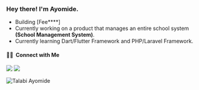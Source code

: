 <h3> Hey there! I'm Ayomide.</h3>

- Building [Fee****]
- Currently working on a product that manages an entire school system **(School Management System)**.
- Currently learning Dart/Flutter Framework and PHP/Laravel Framework.

<h4> 🤝🏻 &nbsp;Connect with Me </h4>

<p align="left">
<!-- <a href="https://sideguide.dev"><img src="https://img.shields.io/badge/-SideGuide website-3423A6?style=flat-square&logo=Google-Chrome&logoColor=white"/></a> -->
<a href="https://linkedin.com/in/nicolas-silberstein-camara"><img src="https://img.shields.io/badge/-Talabi Ayomide-0077B5?style=flat-square&logo=Linkedin&logoColor=white"/></a>
<a href="mailto:flioolawale@gmail.com"><img src="https://img.shields.io/badge/-flioolawale@gmail.com-D14836?style=flat-square&logo=Gmail&logoColor=white"/></a>
</p>

<!-- <h4 align="center">Hi there, I'm Ayomide! I'm a Software Developer <img src = "https://raw.githubusercontent.com/MartinHeinz/MartinHeinz/master/wave.gif" width="18px"></h4> -->

<!-- ##### What I'm focusing on 👨‍💻 -->

<!-- I'm keen on improving my skills on Dart, PHP and slicing Frontend UI <br /> -->

<!-- <p align="left"><img src="https://github-profile-trophy.vercel.app/?username=OlawaleJnr" alt="Talabi Ayomide" /></p> -->

<!-- - 🔭 I’m currently working on a product that manages an entire school system **(School Management System)**
- 🌱 I’m currently learning  **Dart/Flutter Framework and PHP/Laravel Framework** -->

<!--
<a href="https://github.com/anuraghazra/github-readme-stats">
<img align="center" src="https://github-readme-stats.vercel.app/api/wakatime?username=@MideCoder&compact=True&langs_count=8"/>
</a>
<br>
-->

<!-- <picture width="20px">
  <source 
    srcset="https://github-readme-stats.vercel.app/api?username=OlawaleJnr&show_icons=true&theme=yeblu&hide=contribs&count_private=true"
    media="(prefers-color-scheme: dark)"
  />
  <source
    srcset="https://github-readme-stats.vercel.app/api?username=OlawaleJnr&hide=contribs&count_private=true&show_icons=true"
    media="(prefers-color-scheme: light), (prefers-color-scheme: no-preference)"
  />
  <img src="https://github-readme-stats.vercel.app/api?username=OlawaleJnr&hide=contribs&count_private=true&show_icons=true&theme=yeblu" />
</picture> -->

<!-- [![Top Langs](https://github-readme-stats.vercel.app/api/top-langs/?username=OlawaleJnr&langs_count=6&hide=css,less&hide_title=true&layout=compact )](https://github.com/OlawaleJnr/github-readme-stats) -->

<!-- **languages and tools:**  

<code><img height="20" src="https://raw.githubusercontent.com/github/explore/80688e429a7d4ef2fca1e82350fe8e3517d3494d/topics/javascript/javascript.png"></code>
<code><img height="20" src="https://raw.githubusercontent.com/github/explore/80688e429a7d4ef2fca1e82350fe8e3517d3494d/topics/php/php.png"></code>
<code><img height="20" src="https://raw.githubusercontent.com/github/explore/80688e429a7d4ef2fca1e82350fe8e3517d3494d/topics/react/react.png"></code>
<code><img height="20" src="https://raw.githubusercontent.com/github/explore/5c058a388828bb5fde0bcafd4bc867b5bb3f26f3/topics/vue/vue.png"></code>
<code><img height="20" src="https://raw.githubusercontent.com/github/explore/80688e429a7d4ef2fca1e82350fe8e3517d3494d/topics/nodejs/nodejs.png"></code>
<code><img height="20" src="https://raw.githubusercontent.com/github/explore/80688e429a7d4ef2fca1e82350fe8e3517d3494d/topics/java/java.png"></code>
<code><img height="20" src="https://raw.githubusercontent.com/github/explore/80688e429a7d4ef2fca1e82350fe8e3517d3494d/topics/jquery/jquery.png"></code>
<code><img height="20" src="https://raw.githubusercontent.com/github/explore/80688e429a7d4ef2fca1e82350fe8e3517d3494d/topics/mysql/mysql.png"></code>
<code><img height="20" src="https://raw.githubusercontent.com/github/explore/80688e429a7d4ef2fca1e82350fe8e3517d3494d/topics/laravel/laravel.png"></code>
<code><img height="20" src="https://raw.githubusercontent.com/github/explore/80688e429a7d4ef2fca1e82350fe8e3517d3494d/topics/git/git.png"></code> -->

<!-- ![](https://visitor-badge.glitch.me/badge?page_id=OlawaleJnr.OlawaleJnr) -->

<!-- ### Reach out to me here 🌎 -->

<!-- [![Linkedin Badge](https://img.shields.io/badge/-LinkedIn-blue?style=flat-square&logo=Linkedin&logoColor=white&link=https://www.linkedin.com/in/ayomide-talabi-b713451a3/)](https://www.linkedin.com/in/ayomide-talabi-b713451a3/) -->

<p><img align="center" src="https://github-readme-streak-stats.herokuapp.com/?user=OlawaleJnr&" alt="Talabi Ayomide" /></p>
